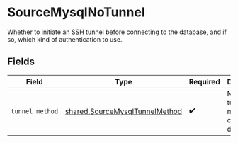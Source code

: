 # SourceMysqlNoTunnel

Whether to initiate an SSH tunnel before connecting to the database, and if so, which kind of authentication to use.


## Fields

| Field                                                                            | Type                                                                             | Required                                                                         | Description                                                                      |
| -------------------------------------------------------------------------------- | -------------------------------------------------------------------------------- | -------------------------------------------------------------------------------- | -------------------------------------------------------------------------------- |
| `tunnel_method`                                                                  | [shared.SourceMysqlTunnelMethod](../../models/shared/sourcemysqltunnelmethod.md) | :heavy_check_mark:                                                               | No ssh tunnel needed to connect to database                                      |